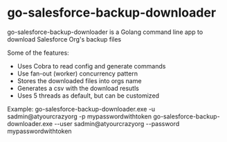 # go-salesforce-backup-downloader

go-salesforce-backup-downloader is a Golang command line app to download Salesforce Org's backup files

Some of the features:

* Uses Cobra to read config and generate commands
* Use fan-out (worker) concurrency pattern
* Stores the downloaded files into orgs name
* Generates a csv with the download resutls
* Uses 5 threads as default, but can be customized

Example:
go-salesforce-backup-downloader.exe -u sadmin@atyourcrazyorg -p mypasswordwithtoken
go-salesforce-backup-downloader.exe --user sadmin@atyourcrazyorg --password mypasswordwithtoken
